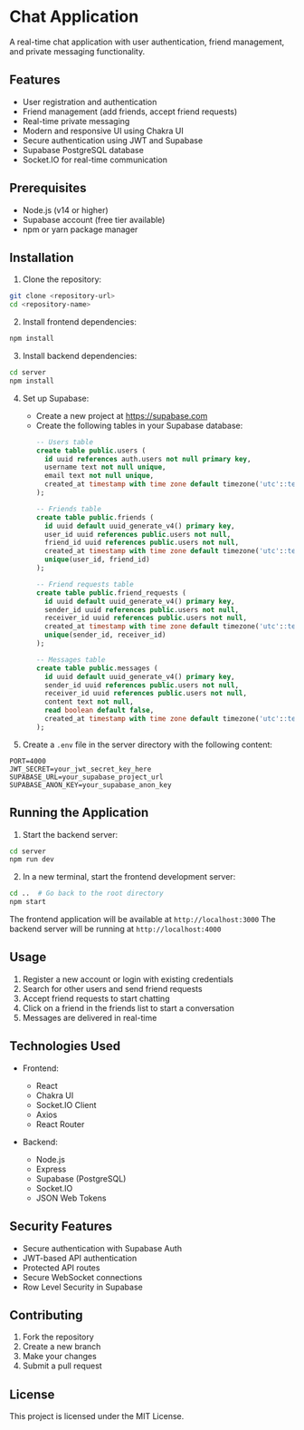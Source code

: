 # Chat Application

A real-time chat application with user authentication, friend management, and private messaging functionality.

## Features

- User registration and authentication
- Friend management (add friends, accept friend requests)
- Real-time private messaging
- Modern and responsive UI using Chakra UI
- Secure authentication using JWT and Supabase
- Supabase PostgreSQL database
- Socket.IO for real-time communication

## Prerequisites

- Node.js (v14 or higher)
- Supabase account (free tier available)
- npm or yarn package manager

## Installation

1. Clone the repository:
```bash
git clone <repository-url>
cd <repository-name>
```

2. Install frontend dependencies:
```bash
npm install
```

3. Install backend dependencies:
```bash
cd server
npm install
```

4. Set up Supabase:
   - Create a new project at https://supabase.com
   - Create the following tables in your Supabase database:
     ```sql
     -- Users table
     create table public.users (
       id uuid references auth.users not null primary key,
       username text not null unique,
       email text not null unique,
       created_at timestamp with time zone default timezone('utc'::text, now()) not null
     );

     -- Friends table
     create table public.friends (
       id uuid default uuid_generate_v4() primary key,
       user_id uuid references public.users not null,
       friend_id uuid references public.users not null,
       created_at timestamp with time zone default timezone('utc'::text, now()) not null,
       unique(user_id, friend_id)
     );

     -- Friend requests table
     create table public.friend_requests (
       id uuid default uuid_generate_v4() primary key,
       sender_id uuid references public.users not null,
       receiver_id uuid references public.users not null,
       created_at timestamp with time zone default timezone('utc'::text, now()) not null,
       unique(sender_id, receiver_id)
     );

     -- Messages table
     create table public.messages (
       id uuid default uuid_generate_v4() primary key,
       sender_id uuid references public.users not null,
       receiver_id uuid references public.users not null,
       content text not null,
       read boolean default false,
       created_at timestamp with time zone default timezone('utc'::text, now()) not null
     );
     ```

5. Create a `.env` file in the server directory with the following content:
```
PORT=4000
JWT_SECRET=your_jwt_secret_key_here
SUPABASE_URL=your_supabase_project_url
SUPABASE_ANON_KEY=your_supabase_anon_key
```

## Running the Application

1. Start the backend server:
```bash
cd server
npm run dev
```

2. In a new terminal, start the frontend development server:
```bash
cd ..  # Go back to the root directory
npm start
```

The frontend application will be available at `http://localhost:3000`
The backend server will be running at `http://localhost:4000`

## Usage

1. Register a new account or login with existing credentials
2. Search for other users and send friend requests
3. Accept friend requests to start chatting
4. Click on a friend in the friends list to start a conversation
5. Messages are delivered in real-time

## Technologies Used

- Frontend:
  - React
  - Chakra UI
  - Socket.IO Client
  - Axios
  - React Router

- Backend:
  - Node.js
  - Express
  - Supabase (PostgreSQL)
  - Socket.IO
  - JSON Web Tokens

## Security Features

- Secure authentication with Supabase Auth
- JWT-based API authentication
- Protected API routes
- Secure WebSocket connections
- Row Level Security in Supabase

## Contributing

1. Fork the repository
2. Create a new branch
3. Make your changes
4. Submit a pull request

## License

This project is licensed under the MIT License.
